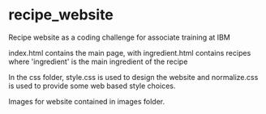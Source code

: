 # recipe_website
Recipe website as a coding challenge for associate training at IBM

index.html contains the main page, with ingredient.html contains recipes where 'ingredient' is the main ingredient of the recipe

In the css folder, style.css is used to design the website and normalize.css is used to provide some web based style choices.

Images for website contained in images folder. 